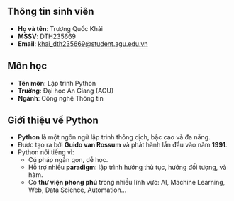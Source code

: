##  Thông tin sinh viên
- **Họ và tên**: Trương Quốc Khải  
- **MSSV**: DTH235669  
- **Email**: khai_dth235669@student.agu.edu.vn  

##  Môn học
- **Tên môn**: Lập trình Python  
- **Trường**: Đại học An Giang (AGU)  
- **Ngành**: Công nghệ Thông tin  

##  Giới thiệu về Python
- **Python** là một ngôn ngữ lập trình thông dịch, bậc cao và đa năng.  
- Được tạo ra bởi **Guido van Rossum** và phát hành lần đầu vào năm **1991**.  
- Python nổi tiếng vì:
  - Cú pháp ngắn gọn, dễ học.  
  - Hỗ trợ nhiều **paradigm**: lập trình hướng thủ tục, hướng đối tượng, và hàm.  
  - Có **thư viện phong phú** trong nhiều lĩnh vực: AI, Machine Learning, Web, Data Science, Automation...  
